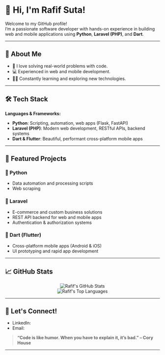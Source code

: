 # 👋 Hi, I'm Rafif Suta!

Welcome to my GitHub profile!  
I’m a passionate software developer with hands-on experience in building web and mobile applications using **Python**, **Laravel (PHP)**, and **Dart**.

---

## 🚀 About Me

- 🔭 I love solving real-world problems with code.
- 💻 Experienced in web and mobile development.
- 👨‍💻 Constantly learning and exploring new technologies.


---

## 🛠️ Tech Stack

**Languages & Frameworks:**

- **Python**: Scripting, automation, web apps (Flask, FastAPI)
- **Laravel (PHP)**: Modern web development, RESTful APIs, backend systems
- **Dart & Flutter**: Beautiful, performant cross-platform mobile apps

---

## 📂 Featured Projects

### 🔹 Python
- Data automation and processing scripts
- Web scraping

### 🔹 Laravel
- E-commerce and custom business solutions
- REST API backend for web and mobile apps
- Authentication & authorization systems

### 🔹 Dart (Flutter)
- Cross-platform mobile apps (Android & iOS)
- UI prototyping and rapid app development

---

## 📈 GitHub Stats

<p align="center">
  <img src="https://github-readme-stats.vercel.app/api?username=rafiftest&show_icons=true&hide_title=true&count_private=true&theme=radical" alt="Rafif's GitHub Stats" />
  <br/>
  <img src="https://github-readme-stats.vercel.app/api/top-langs/?username=rafiftest&layout=compact&theme=radical" alt="Rafif's Top Languages" />
</p>

---

## 🤝 Let's Connect!

- LinkedIn: 
- Email: 

> **“Code is like humor. When you have to explain it, it’s bad.” – Cory House**

---

<!--
**rafiftopup/rafiftopup** is a ✨ _special_ ✨ repository because its `README.md` (this file) appears on your GitHub profile.
-->
